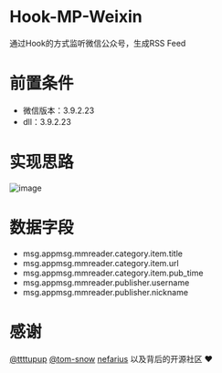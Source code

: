 # Hook-MP-Weixin
通过Hook的方式监听微信公众号，生成RSS Feed

# 前置条件
- 微信版本：3.9.2.23
- dll：3.9.2.23

# 实现思路
![image](https://github.com/user-attachments/assets/800ebcb5-fffb-4d84-b26a-5bd7409fb75b)

# 数据字段
- msg.appmsg.mmreader.category.item.title
- msg.appmsg.mmreader.category.item.url
- msg.appmsg.mmreader.category.item.pub_time
- msg.appmsg.mmreader.publisher.username
- msg.appmsg.mmreader.publisher.nickname

# 感谢
[@ttttupup](https://github.com/ttttupup/wxhelper) [@tom-snow](https://github.com/tom-snow/wechat-windows-versions) [nefarius](https://github.com/nefarius/Injector) 以及背后的开源社区 ♥
